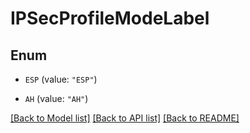 # IPSecProfileModeLabel

## Enum


* `ESP` (value: `"ESP"`)

* `AH` (value: `"AH"`)


[[Back to Model list]](../README.md#documentation-for-models) [[Back to API list]](../README.md#documentation-for-api-endpoints) [[Back to README]](../README.md)


